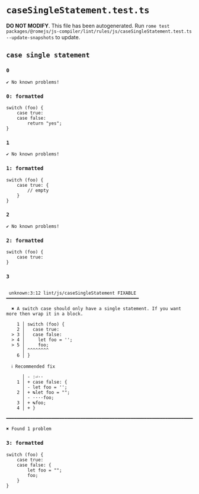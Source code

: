 # `caseSingleStatement.test.ts`

**DO NOT MODIFY**. This file has been autogenerated. Run `rome test packages/@romejs/js-compiler/lint/rules/js/caseSingleStatement.test.ts --update-snapshots` to update.

## `case single statement`

### `0`

```
✔ No known problems!

```

### `0: formatted`

```
switch (foo) {
	case true:
	case false:
		return "yes";
}

```

### `1`

```
✔ No known problems!

```

### `1: formatted`

```
switch (foo) {
	case true: {
		// empty
	}
}

```

### `2`

```
✔ No known problems!

```

### `2: formatted`

```
switch (foo) {
	case true:
}

```

### `3`

```

 unknown:3:12 lint/js/caseSingleStatement FIXABLE ━━━━━━━━━━━━━━━━━━━━━━━━━━━━━━━━━━━━━━━━━━━━━━━━━━

  ✖ A switch case should only have a single statement. If you want more then wrap it in a block.

    1 │ switch (foo) {
    2 │   case true:
  > 3 │   case false:
  > 4 │     let foo = '';
  > 5 │     foo;
      │ ^^^^^^^^
    6 │ }

  ℹ Recommended fix

      │ - :⏎··  
    1 │ + case false: {
      │ - let foo = '';
    2 │ + ↹let foo = "";
      │ - ····foo;
    3 │ + ↹foo;
    4 │ + }

━━━━━━━━━━━━━━━━━━━━━━━━━━━━━━━━━━━━━━━━━━━━━━━━━━━━━━━━━━━━━━━━━━━━━━━━━━━━━━━━━━━━━━━━━━━━━━━━━━━━

✖ Found 1 problem

```

### `3: formatted`

```
switch (foo) {
	case true:
	case false: {
		let foo = "";
		foo;
	}
}

```
